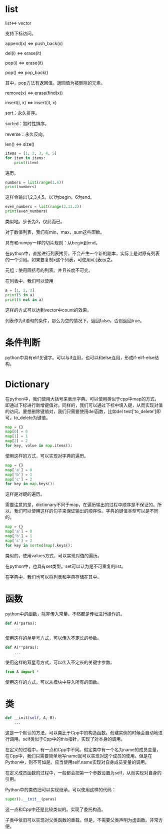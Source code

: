 # list

list$\iff$ vector

支持下标访问。

append(x) $\iff$ push_back(x)

del(i) $\iff$ erase(it)

pop(i) $\iff$ erase(it)

pop() $\iff$ pop_back()

其中，pop方法有返回值。返回值为被删除的元素。

remove(x) $\iff$ erase(find(x))

insert(i, x)  $\iff$ insert(it, x)

sort：永久排序。

sorted：暂时性排序。

reverse：永久反向。

len() $\iff$ size()

```python
items = [1, 2, 3, 4, 5]
for item in items:
    print(item)
```

遍历。

```python
numbers = list(range(1,6)) 
print(numbers)
```

这样会输出1,2,3,4,5。以1为begin，6为end。

```python
even_numbers = list(range(2,11,2)) 
print(even_numbers)  
```

类似地。步长为2，仅此而已。

对于数值列表，我们有min，max，sum这些函数。

具有和numpy一样的切片规则：从begin到end。

在python中，直接进行列表拷贝，不会产生一个新的副本，实际上是对原有列表的一个引用。如果要复制x这个列表，可使用x[:]表示之。

元组：使用圆括号的列表。并且长度不可变。

在列表中，我们可以使用

```python
a = [1, 2, 3]
print(5 in a)
print(6 not in a)
```

这样的方式可以达到vector中count的效果。

列表作为if语句的条件，那么为空的情况下，返回false，否则返回true。

# 条件判断

python中具有elif关键字。可以与if连用，也可以和else连用，形成if-elif-else结构。

# Dictionary

在python中，我们使用大括号来表示字典。可以使用类似于cpp中map的方式，即通过下标进行新增键值对。同样的，我们可以通过下标中填入键，从而实现对值的访问。要想删除键值对，我们只需要使用del函数，比如del test['to_delete']即可。to_delete为键值。

```python
map = {}
map[0] = 0
map[1] = 1
map[2] = 2
for key, value in map.items():
```

使用这样的方式，可以实现对字典的遍历。

```python
map = {}
map['a'] = 0
map['b'] = 1
map['c'] = 2
for key in map.keys():
```

这样是对键的遍历。

需要注意的是，dictionary不同于map，在遍历输出的过程中顺序是不保证的。所以，我们可以使用这样的句子来保证输出的顺序性。字典的键值类型可以是不同的。

```python
map = {}
map['a'] = 0
map['b'] = 1
map['c'] = 2
for key in sorted(map).keys():
```

类似的，使用values方式，可以实现对值的遍历。

在python中，也具有set类型。set可以认为是不可重复的list。

在字典中，我们也可以将列表和字典存储在其中。

# 函数

python中的函数，除非传入常量，不然都是传址进行操作的。

```python
def A(*paras):
    ...
```

使用这样的单星号方式，可以传入不定长的参数。

```python
def A(**paras):
    ...
```

使用这样的双星号方式，可以传入不定长的关键字参数。

```python
from A import *
```

使用这样的方式，可以从模块中导入所有的函数。

# 类

```python
def __init(self, A, B):
    ...
```

这是一个默认的方法。可以类比于Cpp中的构造函数。创建实例的时候会自动地进行调用。self类似于Cpp中的this指针，实现了对本身的调用。

在定义的过程中，有一点和Cpp中不同。假定类中有一个名为name的成员变量，在Cpp中，我们只需要简单地写name就可以实现对这个成员的使用。但是在Python中，则不可如是。应当使用self.name实现对自身成员变量的调用。

在定义成员函数的过程中，一般都会把第一个参数设置为self，从而实现对自身的引用。

Python中的类依旧可以实现继承。可以使用这样的代码：

```python
super().__init__(paras)
```

这一点和Cpp中还是比较类似的。实现了委托构造。

子类中依旧可以实现对父类函数的重载。但是，不需要父类声明为虚函数。非常方便。
